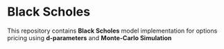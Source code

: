 # Black Scholes

This repository contains **Black Scholes** model implementation for options pricing using **d-parameters** and **Monte-Carlo Simulation**
